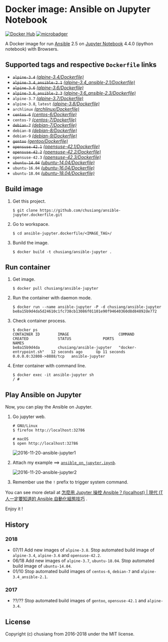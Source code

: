# Docker image: Ansible on Jupyter Notebook

[![Docker Hub](https://img.shields.io/badge/docker-ansible--jupyter-blue.svg)](https://hub.docker.com/r/chusiang/ansible-jupyter/) [![microbadger](https://images.microbadger.com/badges/image/chusiang/ansible-jupyter.svg)](https://microbadger.com/images/chusiang/ansible-jupyter "Get your own image badge on microbadger.com")

A Docker image for run [Ansible][ansible_official] 2.5 on [Jupyter Notebook][jupyter_official] 4.4.0 (ipython notebook) with Browsers.

[ansible_official]: https://www.ansible.com/
[jupyter_official]: http://jupyter.org/

## Supported tags and respective `Dockerfile` links

- ~~`alpine-3.4`~~ [*(alpine-3.4/Dockerfile)*][dockerfile_alpine-3.4]
- ~~`alpine-3.4_ansible-2.1`~~ [*(alpine-3.4_ansible-2.1/Dockerfile)*][dockerfile_alpine-3.4_ansible-2.1]
- ~~`alpine-3.6`~~ [*(alpine-3.6/Dockerfile)*][dockerfile_alpine-3.6]
- ~~`alpine-3.6_ansible-2.3`~~ [*(alpine-3.6_ansible-2.3/Dockerfile)*][dockerfile_alpine-3.6_ansible-2.3]
- `alpine-3.7` [*(alpine-3.7/Dockerfile)*][dockerfile_alpine-3.7]
- `alpine-3.8`, `latest` [*(alpine-3.8/Dockerfile)*][dockerfile_alpine-3.8]
- `archlinux` [*(archlinux/Dockerfile)*][dockerfile_archlinux]
- ~~`centos-6`~~ [*(centos-6/Dockerfile)*][dockerfile_centos-6]
- `centos-7` [*(centos-7/Dockerfile)*][dockerfile_centos-7]
- ~~`debian-7`~~ [*(debian-7/Dockerfile)*][dockerfile_debian-7]
- `debian-8` [*(debian-8/Dockerfile)*][dockerfile_debian-8]
- `debian-9` [*(debian-9/Dockerfile)*][dockerfile_debian-9]
- ~~`gentoo`~~ [*(gentoo/Dockerfile)*][dockerfile_gentoo]
- ~~`opensuse-42.1`~~ [*(opensuse-42.1/Dockerfile)*][dockerfile_opensuse-42.1]
- ~~`opensuse-42.2`~~ [*(opensuse-42.2/Dockerfile)*][dockerfile_opensuse-42.2]
- `opensuse-42.3` [*(opensuse-42.3/Dockerfile)*][dockerfile_opensuse-42.3]
- ~~`ubuntu-14.04`~~ [*(ubuntu-14.04/Dockerfile)*][dockerfile_ubuntu-14.04]
- `ubuntu-16.04` [*(ubuntu-16.04/Dockerfile)*][dockerfile_ubuntu-16.04]
- `ubuntu-18.04` [*(ubuntu-18.04/Dockerfile)*][dockerfile_ubuntu-18.04]

[dockerfile_alpine-3.4]:    https://github.com/chusiang/ansible-jupyter.dockerfile/blob/master/alpine-3.4/Dockerfile
[dockerfile_alpine-3.4_ansible-2.1]: https://github.com/chusiang/ansible-jupyter.dockerfile/blob/master/alpine-3.4_ansible-2.1/Dockerfile
[dockerfile_alpine-3.6]:    https://github.com/chusiang/ansible-jupyter.dockerfile/blob/master/alpine-3.6/Dockerfile
[dockerfile_alpine-3.6_ansible-2.3]: https://github.com/chusiang/ansible-jupyter.dockerfile/blob/master/alpine-3.6_ansible-2.3/Dockerfile
[dockerfile_alpine-3.7]:    https://github.com/chusiang/ansible-jupyter.dockerfile/blob/master/alpine-3.7/Dockerfile
[dockerfile_alpine-3.8]:    https://github.com/chusiang/ansible-jupyter.dockerfile/blob/master/alpine-3.8/Dockerfile
[dockerfile_archlinux]:     https://github.com/chusiang/ansible-jupyter.dockerfile/blob/master/archlinux/Dockerfile
[dockerfile_centos-6]:      https://github.com/chusiang/ansible-jupyter.dockerfile/blob/master/centos-6/Dockerfile
[dockerfile_centos-7]:      https://github.com/chusiang/ansible-jupyter.dockerfile/blob/master/centos-7/Dockerfile
[dockerfile_debian-7]:      https://github.com/chusiang/ansible-jupyter.dockerfile/blob/master/debian-7/Dockerfile
[dockerfile_debian-8]:      https://github.com/chusiang/ansible-jupyter.dockerfile/blob/master/debian-8/Dockerfile
[dockerfile_debian-9]:      https://github.com/chusiang/ansible-jupyter.dockerfile/blob/master/debian-9/Dockerfile
[dockerfile_gentoo]:        https://github.com/chusiang/ansible-jupyter.dockerfile/blob/master/gentoo/Dockerfile
[dockerfile_opensuse-42.1]: https://github.com/chusiang/ansible-jupyter.dockerfile/blob/master/opensuse-42.1/Dockerfile
[dockerfile_opensuse-42.2]: https://github.com/chusiang/ansible-jupyter.dockerfile/blob/master/opensuse-42.2/Dockerfile
[dockerfile_opensuse-42.3]: https://github.com/chusiang/ansible-jupyter.dockerfile/blob/master/opensuse-42.3/Dockerfile
[dockerfile_ubuntu-14.04]:  https://github.com/chusiang/ansible-jupyter.dockerfile/blob/master/ubuntu-14.04/Dockerfile
[dockerfile_ubuntu-16.04]:  https://github.com/chusiang/ansible-jupyter.dockerfile/blob/master/ubuntu-16.04/Dockerfile
[dockerfile_ubuntu-18.04]:  https://github.com/chusiang/ansible-jupyter.dockerfile/blob/master/ubuntu-18.04/Dockerfile

## Build image

1. Get this project.

    ```
    $ git clone https://github.com/chusiang/ansible-jupyter.dockerfile.git
    ```

1. Go to workspace.

    ```
    $ cd ansible-jupyter.dockerfile/<IMAGE_TAG>/
    ```

1. Bunild the image.

    ```
    $ docker build -t chusiang/ansible-jupyter .
    ```

## Run container

1. Get image.

    ```
    $ docker pull chusiang/ansible-jupyter
    ```

1. Run the container with daemon mode.

    ```
    $ docker run --name ansible-jupyter -P -d chusiang/ansible-jupyter
    be8a15b9d4da5d24610c1fc738cb13086f01101e90f94640360d8d84892de772
    ```

1. Check container process.

    ```
    $ docker ps
    CONTAINER ID        IMAGE                      COMMAND                  CREATED             STATUS              PORTS                     NAMES
    be8a15b9d4da        chusiang/ansible-jupyter   "docker-entrypoint.sh"   12 seconds ago      Up 11 seconds       0.0.0.0:32808->8888/tcp   ansible-jupyter
    ```

1. Enter container with command line.

    ```
    $ docker exec -it ansible-jupyter sh
    / #
    ```

## Play Ansible on Jupyter

Now, you can play the Ansible on Jupyter.

1. Go jupyter web.

    ```
    # GNU/Linux
    $ firefox http://localhost:32786

    # macOS
    $ open http://localhost:32786
    ```

    ![2016-11-20-ansible-jupyter1]

1. Attach my example ==> [`ansible_on_jupyter.ipynb`][ansible_on_jupyter.ipynb].

    ![2016-11-20-ansible-jupyter2]

1. Remember use the `!` prefix to trigger system command.

You can see more detail at [怎麼用 Jupyter 操控 Ansible？(localhost) | 現代 IT 人一定要知道的 Ansible 自動化組態技巧](https://chusiang.gitbooks.io/automate-with-ansible/07.how-to-practive-the-ansible-with-jupyter1.html) .

Enjoy it !

[ansible_on_jupyter.ipynb]: https://github.com/chusiang/ansible-jupyter.dockerfile/blob/master/ipynb/ansible_on_jupyter.ipynb
[2016-11-20-ansible-jupyter1]: https://cloud.githubusercontent.com/assets/219066/20463322/218f0c4a-af6b-11e6-9a95-2411ec7acb5f.png
[2016-11-20-ansible-jupyter2]: https://cloud.githubusercontent.com/assets/219066/20463319/fa8c047c-af6a-11e6-96d6-f985096c9c8c.png

## History

### 2018

* 07/11 Add new images of `alpine-3.8`. Stop automated build image of `alpine-3.4`, `alpine-3.6` and `opensuse-42.2`.
* 06/18 Add new images of `alpine-3.7`, `ubuntu-18.04`. Stop automated build image of `ubuntu-14.04`.
* 01/10 Stop automated build images of `centos-6`, `debian-7` and `alpine-3.4_ansible-2.1`.

### 2017

* ??/?? Stop automated build images of `gentoo`, `opensuse-42.1` and `alpine-3.4`.

## License

Copyright (c) chusiang from 2016-2018 under the MIT license.
